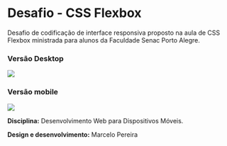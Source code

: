 # Desafio - CSS Flexbox

Desafio de codificação de interface responsiva proposto na aula de CSS Flexbox ministrada para alunos da Faculdade Senac Porto Alegre.



### Versão Desktop
![](https://marcelopoars.github.io/flexbox/desafio/desafio.jpg)

### Versão mobile
![](https://marcelopoars.github.io/flexbox/desafio/desafio-mobile.jpg)




**Disciplina:** Desenvolvimento Web para Dispositivos Móveis.

**Design e desenvolvimento:** Marcelo Pereira

